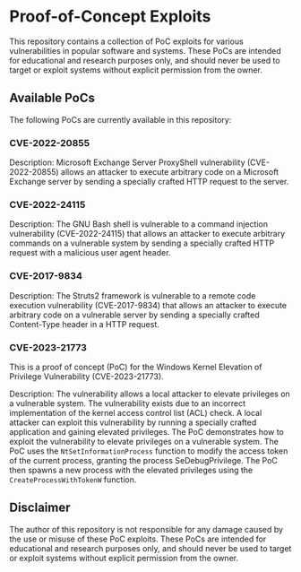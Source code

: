 # Proof-of-Concept Exploits

This repository contains a collection of PoC exploits for various vulnerabilities in popular software and systems. These PoCs are intended for educational and research purposes only, and should never be used to target or exploit systems without explicit permission from the owner.

## Available PoCs

The following PoCs are currently available in this repository:

### CVE-2022-20855

Description: Microsoft Exchange Server ProxyShell vulnerability (CVE-2022-20855) allows an attacker to execute arbitrary code on a Microsoft Exchange server by sending a specially crafted HTTP request to the server.

### CVE-2022-24115

Description: The GNU Bash shell is vulnerable to a command injection vulnerability (CVE-2022-24115) that allows an attacker to execute arbitrary commands on a vulnerable system by sending a specially crafted HTTP request with a malicious user agent header.

### CVE-2017-9834

Description: The Struts2 framework is vulnerable to a remote code execution vulnerability (CVE-2017-9834) that allows an attacker to execute arbitrary code on a vulnerable server by sending a specially crafted Content-Type header in a HTTP request.

### CVE-2023-21773

This is a proof of concept (PoC) for the Windows Kernel Elevation of Privilege Vulnerability (CVE-2023-21773).

Description: The vulnerability allows a local attacker to elevate privileges on a vulnerable system. The vulnerability exists due to an incorrect implementation of the kernel access control list (ACL) check. A local attacker can exploit this vulnerability by running a specially crafted application and gaining elevated privileges.
The PoC demonstrates how to exploit the vulnerability to elevate privileges on a vulnerable system. The PoC uses the `NtSetInformationProcess` function to modify the access token of the current process, granting the process SeDebugPrivilege. The PoC then spawns a new process with the elevated privileges using the `CreateProcessWithTokenW` function.

## Disclaimer

The author of this repository is not responsible for any damage caused by the use or misuse of these PoC exploits. These PoCs are intended for educational and research purposes only, and should never be used to target or exploit systems without explicit permission from the owner.
